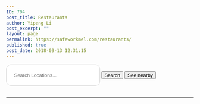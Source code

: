 ```yaml
---
ID: 704
post_title: Restaurants
author: Yipeng Li
post_excerpt: ""
layout: page
permalink: https://safeworkmel.com/restaurants/
published: true
post_date: 2018-09-13 12:31:15
---
```

<!DOCTYPE html>
<html lang="en">
<head>
    <style>
        input[type=text], select, textarea {
            width: 50%;
            padding: 20px;
            border: 1px solid #ccc;
            border-radius: 12px;
            resize: vertical;
        }
        .button {
            background-color: #008CBA;
            border: none;
            color: white;
            padding: 11px;
            text-align: center;
            text-decoration: none;
            display: inline-block;
            font-size: 16px;
            margin: 4px 2px;
            cursor: pointer;
        }
        .button1 {
            border-radius: 12px;
            width: 150px;
        }
    </style>
    <meta charset="UTF-8">
    <meta name="viewport" content="width=device-width, initial-scale=1.0">
    <meta http-equiv="X-UA-Compatible" content="ie=edge">
    <!--https://code.jquery.com/jquery-3.3.1.js
    https://code.jquery.com/jquery-3.3.1.min.js -->
    <title>Near Restaurant</title>
    <link rel="stylesheet" href="https://fonts.googleapis.com/css?family=Open+Sans:300,400"><!-- Google web font "Open Sans" -->
</head>
<body>
    <p id="demo"></p>
                        <input type="text" id="localtion" name="localtion" placeholder="Search Locations..." required />
                        <button type="submit" onclick="codeAddress()">Search</button>
                        <button title="Click here for current location" onclick="getLocation()" type="submit">See nearby</button>
                <br />
                <br />
                <hr>
</body>
</html>